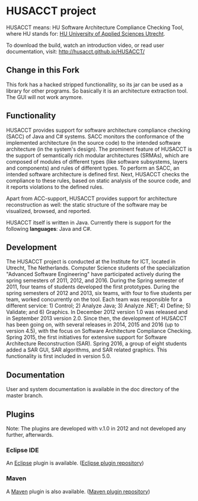 # HUSACCT project

HUSACCT means: HU Software Architecture Compliance Checking Tool, where HU stands for: <a href="http://international.hu.nl/" title="HU" target="_blank">HU University of Applied Sciences Utrecht</a>.

To download the build, watch an introduction video, or read user documentation, visit: http://husacct.github.io/HUSACCT/ 

## Change in this Fork

This fork has a hacked stripped functionallity, so its jar can be used as a library for other programs. So basically it is an architecture extraction tool. The GUI will not work anymore.

## Functionality

HUSACCT provides support for software architecture compliance checking (SACC) of Java and C# systems. SACC monitors the conformance of the implemented architecture (in the source code) to the intended software architecture (in the system's design). 
The prominent feature of HUSACCT is the support of semantically rich modular architectures (SRMAs), which are composed of modules of different types (like software subsystems, layers and components) and rules of different types. To perform an SACC, an intended software architecture is defined first. Next, HUSACCT checks the compliance to these rules, based on static analysis of the source code, and it reports violations to the defined rules. 

Apart from ACC-support, HUSACCT provides support for architecture reconstruction as well: the static structure of the software may be visualized, browsed, and reported.

HUSACCT itself is written in Java. 
Currently there is support for the following **languages**: Java and C#.

## Development
The HUSACCT project is conducted at the Institute for ICT, located in Utrecht, The Netherlands. Computer Science students of the specialization "Advanced Software Engineering" have participated actively during the spring semesters of 2011, 2012, and 2016. 
During the Spring semester of 2011, four teams of students developed the first prototypes.
During the spring semesters of 2012 and 2013, six teams, with four to five students per team, worked concurrently on the tool. Each team was responsible for a different service: 1) Control; 2) Analyze Java; 3) Analyze .NET; 4) Define; 5) Validate; and 6) Graphics.
In December 2012 version 1.0 was released and in September 2013 version 2.0. 
Since then, the development of HUSACCT has been going on, with several releases in 2014, 2015 and 2016 (up to version 4.5), with the focus on Software Architecture Compliance Checking.
Spring 2015, the first initiatives for extensive support for Software Architecture Reconstruction (SAR).
Spring 2016, a group of eight students added a SAR GUI, SAR algorithms, and SAR related graphics. This functionality is first included in version 5.0.



## Documentation

User and system documentation is available in the doc directory of the master branch.  

## Plugins

Note: The plugins are developed with v.1.0 in 2012 and not developed any further, afterwards.  

### Eclipse IDE

An [Eclipse](http://www.eclipse.org/) plugin is available. ([Eclipse plugin repository](https://github.com/HUSACCT/Eclipse-plugin))

### Maven

A [Maven](http://maven.apache.org/) plugin is also available. ([Maven plugin repository](https://github.com/HUSACCT/Maven-plugin))




